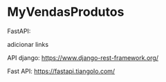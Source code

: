 # MyVendasProdutos

FastAPI:

adicionar links

API django:
https://www.django-rest-framework.org/

Fast API:
https://fastapi.tiangolo.com/



